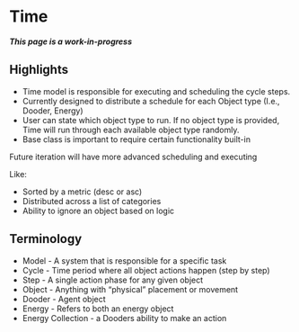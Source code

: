 # Time

***This page is a work-in-progress***

## Highlights

* Time model is responsible for executing and scheduling the cycle steps.
* Currently designed to distribute a schedule for each Object type (I.e., Dooder, Energy)
* User can state which object type to run. If no object type is provided, Time will run through each available object type randomly.
* Base class is important to require certain functionality built-in

Future iteration will have more advanced scheduling and executing

Like:

* Sorted by a metric (desc or asc)
* Distributed across a list of categories
* Ability to ignore an object based on logic

## Terminology

* Model - A system that is responsible for a specific task
* Cycle - Time period where all object actions happen (step by step)
* Step - A single action phase for any given object
* Object - Anything with “physical” placement or movement
* Dooder - Agent object
* Energy - Refers to both an energy object
* Energy Collection - a Dooders ability to make an action
